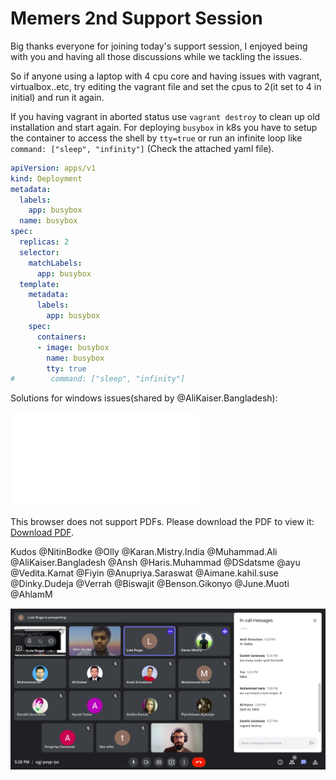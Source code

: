 # Memers 2nd Support Session

Big thanks everyone for joining today's support session, I enjoyed being with you and having all those discussions while we tackling the issues.

So if anyone using a laptop with 4 cpu core and having issues with vagrant, virtualbox..etc, try editing the vagrant file and set the cpus to 2(it set to 4 in initial) and run it again.

If you having vagrant in aborted status use `vagrant destroy` to clean up old installation and start again.
For deploying `busybox` in k8s you have to setup the container to access the shell by `tty=true` or run an infinite loop like `command: ["sleep", "infinity"]` (Check the attached yaml file).


```yaml
apiVersion: apps/v1
kind: Deployment
metadata:
  labels:
    app: busybox
  name: busybox
spec:
  replicas: 2
  selector:
    matchLabels:
      app: busybox
  template:
    metadata:
      labels:
        app: busybox
    spec:
      containers:
      - image: busybox
        name: busybox
        tty: true
#        command: ["sleep", "infinity"]
```

Solutions for windows issues(shared by @AliKaiser.Bangladesh):


<object data="./Solution\ for\ Windows\ with\ Ubuntu\ Errors.pdf" type="application/pdf" width="700px" height="700px">
    <embed src="./Solution\ for\ Windows\ with\ Ubuntu\ Errors.pdf">
        <p>This browser does not support PDFs. Please download the PDF to view it: <a href="./Solution\ for\ Windows\ with\ Ubuntu\ Errors.pdf">Download PDF</a>.</p>
    </embed>
</object>

Kudos @NitinBodke @Olly @Karan.Mistry.India @Muhammad.Ali @AliKaiser.Bangladesh @Ansh @Haris.Muhammad @DSdatsme @ayu @Vedita.Kamat @Fiyin @Anupriya.Saraswat @Aimane.kahil.suse @Dinky.Dudeja @Verrah @Biswajit @Benson.Gikonyo @June.Muoti @AhlamM

![Image](./img/session-2.png)